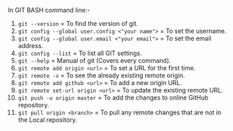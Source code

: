 In GIT BASH command line:-
1. `git --version` = To find the version of git.
2. `git config --global user.config <"your name">` = To set the username.
3. `git config --global user.email <"your email">` = To set the email address.
4. `git config --list` = To list all GIT settings.
5. `git --help` = Manual of git (Covers every command).
6. `git remote add origin <url>` = To set a URL for the first time.
7. `git remote -v` = To see the already existing remote origin.
8. `git remote add github <url>` = To add a new origin URL.
9. `git remote set-url origin <url>` = To update the existing remote URL.
10. `git push -u origin master` = To add the changes to online GitHub repository.
11. `git pull origin <branch>` = To pull any remote changes that are not in the Local repository.